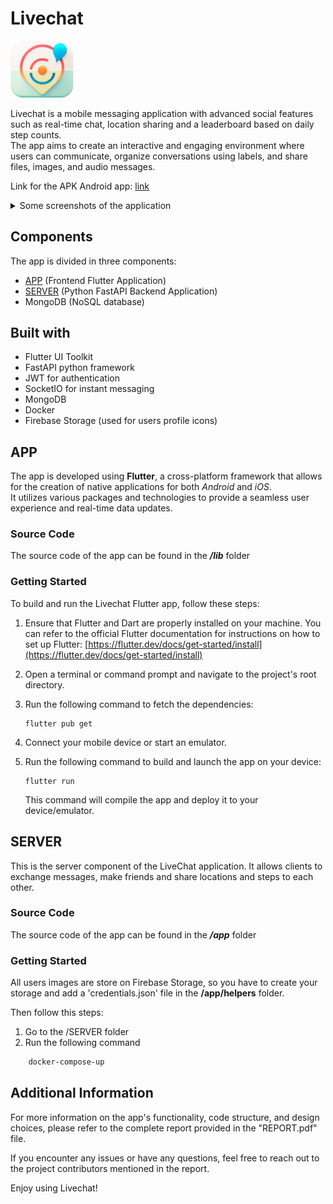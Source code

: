# Livechat
<img src="images/logo_nobg.png" width=20%><br>

Livechat is a mobile messaging application with advanced social features such as real-time chat, location sharing and a leaderboard based on daily step counts. <br>
The app aims to create an interactive and engaging environment where users can communicate, organize conversations using labels, and share files, images, and audio messages.

Link for the APK Android app: [link](https://drive.google.com/file/d/1p6CDsgj8xyJc192Gn4C1V3d5hR6L9yZV/view)

<details>
	<summary>Some screenshots of the application</summary>
	<div style="display: flex; flex-wrap: wrap; justify-content: space-between;">
		<figure style="text-align: center; width: 40%;">
			<img src="images/home/principale.jpg" alt="Home" width="49%">
			<img src="images/home/darkMode.jpg" alt="Home Dark Mode" width="49%">
			<figcaption>Home Light and Dark Mode</figcaption>
		</figure>
		<figure style="text-align: center; width: 40%;">
			<img src="images/login/login.jpg" alt="Login" width="49%">
			<img src="images/login/register.jpg" alt="Sign up" width="49%">
			<figcaption>Login / Sign up</figcaption>
		</figure>
		<figure style="text-align: center; width: 40%;">
			<img src="images/chats/principale.jpg" alt="Chats" width="49%">
			<img src="images/chats/singleChat.jpg" alt="Single Chat" width="49%">
			<figcaption>Chat Tab</figcaption>
		</figure>
		<figure style="text-align: center; width: 40%;">
			<img src="images/friends/friends.jpg" alt="Chats" width="49%">
			<img src="images/friends/sended.jpg" alt="Chats" width="49%">
			<figcaption>Friends Tab</figcaption>
		</figure>
		<figure style="text-align: center; width: 40%;">
			<img src="images/map/principale.jpg" alt="Map" width="49%">
			<img src="images/map/friendsMap.jpg" alt="Friends Map" width="49%">
			<figcaption>Map Tab</figcaption>
		</figure>
	</div>
</details>

## Components
The app is divided in three components:
* [APP](#app) (Frontend Flutter Application)
* [SERVER](#server) (Python FastAPI Backend Application)
* MongoDB (NoSQL database)

## Built with
* Flutter UI Toolkit
* FastAPI python framework
* JWT for authentication
* SocketIO for instant messaging
* MongoDB
* Docker
* Firebase Storage (used for users profile icons)

## APP
The app is developed using **Flutter**, a cross-platform framework that allows for the creation of native applications for both *Android* and *iOS*. <br>
It utilizes various packages and technologies to provide a seamless user experience and real-time data updates.

### Source Code
The source code of the app can be found in the ***/lib*** folder

### Getting Started
To build and run the Livechat Flutter app, follow these steps:

1. Ensure that Flutter and Dart are properly installed on your machine. You can refer to the official Flutter documentation for instructions on how to set up Flutter: [https://flutter.dev/docs/get-started/install](https://flutter.dev/docs/get-started/install)

2. Open a terminal or command prompt and navigate to the project's root directory.

3. Run the following command to fetch the dependencies:

   ```
   flutter pub get
   ```

4. Connect your mobile device or start an emulator.

5. Run the following command to build and launch the app on your device:

   ```
   flutter run
   ```

   This command will compile the app and deploy it to your device/emulator.


## SERVER
This is the server component of the LiveChat application. It allows clients to exchange messages, make friends and share locations and steps to each other.
### Source Code
The source code of the app can be found in the ***/app*** folder
### Getting Started
All users images are store on Firebase Storage, so you have to create your storage and add a 'credentials.json' file in the **/app/helpers** folder.

Then follow this steps:
1. Go to the /SERVER folder
2. Run the following command
```bash 
	docker-compose-up
```


## Additional Information
For more information on the app's functionality, code structure, and design choices, please refer to the complete report provided in the "REPORT.pdf" file.

If you encounter any issues or have any questions, feel free to reach out to the project contributors mentioned in the report.

Enjoy using Livechat!